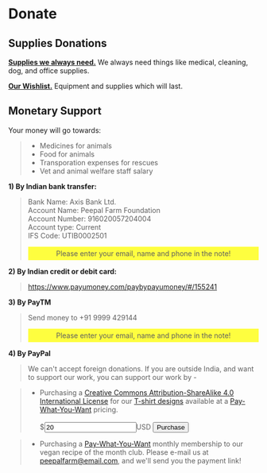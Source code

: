 Donate
=========

<!--
Apart from our regular expenses, we are currently fundraising for -
-------

* Monthly commitment for us to hire a vet
-->

Supplies Donations
----------
[**Supplies we always need.**]( ?p=supplies "supplies" ) We always need things like medical, cleaning, dog, and office supplies.

[**Our Wishlist.**]( ?p=wishlist "wishlist" ) Equipment and supplies which will last.

Monetary Support
----------
Your money will go towards:

> * Medicines for animals
> * Food for animals
> * Transporation expenses for rescues
> * Vet and animal welfare staff salary


**1) By Indian bank transfer:**

> Bank Name: Axis Bank Ltd.<br/>
> Account Name: Peepal Farm Foundation<br/>
> Account Number: 916020057204004<br/>
> Account type: Current<br/>
> IFS Code: UTIB0002501<br/>
> <div style="background-color:rgba(255, 255, 0, .75); text-align:center; vertical-align: middle; padding:5px 0;">Please enter your email, name and phone in the note!</div>

**2) By Indian credit or debit card:**

> https://www.payumoney.com/paybypayumoney/#/155241


**3) By PayTM**

> Send money to +91 9999 429144
> <div style="background-color:rgba(255, 255, 0, .75); text-align:center; vertical-align: middle; padding:5px 0;">Please enter your email, name and phone in the note!</div>

**4) By PayPal**

> We can't accept foreign donations. If you are outside India, and want to support our work, you can support our work by -

> * Purchasing a <a rel="license" href="http://creativecommons.org/licenses/by-sa/4.0/" target="_blank">Creative Commons Attribution-ShareAlike 4.0 International License</a> for our <a href="https://peepalfarm.threadless.com" target="_blank">T-shirt designs</a> available at a <a href="https://en.wikipedia.org/wiki/Pay_what_you_want" target="_blank">Pay-What-You-Want</a> pricing.<br/><br/><form method="get" action="https://www.e-junkie.com/ecom/gb.php"><input type="hidden" name="c" value="single"/><input type="hidden" name="cl" value="328984"/><input type="hidden" name="i" value="1579572"/>$<input type="text" name="amount" value="20">USD <input type="submit" name="submit" value="Purchase"/></form>

> * Purchasing a <a href="https://en.wikipedia.org/wiki/Pay_what_you_want" target="_blank">Pay-What-You-Want</a> monthly membership to our vegan recipe of the month club. Please e-mail us at <a href="mailto:peepalfarm@gmail.com">peepalfarm@email.com</a>, and we'll send you the payment link!

<!--
> * Purchasing a subscription to our recipe of the month club. We will pick and select
<form method="get" action="https://www.e-junkie.com/ecom/gb.php">
  <input type="hidden" name="c" value="single"/>
  <input type="hidden" name="cl" value="328984"/>
  <input type="hidden" name="i" value="1579572"/>
  $<input type="text" name="price" value="20">USD<br/>
  <input type="submit" name="submit" value="Purchase"/>
</form>
-->
